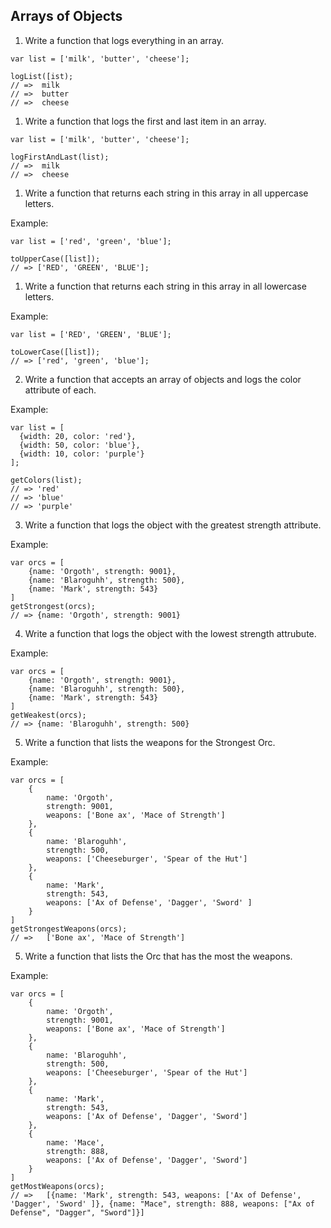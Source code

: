 ## Arrays of Objects

1. Write a function that logs everything in an array.

```
var list = ['milk', 'butter', 'cheese'];

logList([ist);
// =>  milk
// =>  butter
// =>  cheese
```

1. Write a function that logs the first and last item in an array.
```
var list = ['milk', 'butter', 'cheese'];

logFirstAndLast(list);
// =>  milk
// =>  cheese
```


1. Write a function that returns each string in this array in all uppercase letters.

Example:

```
var list = ['red', 'green', 'blue'];

toUpperCase([list]);
// => ['RED', 'GREEN', 'BLUE'];

```
1. Write a function that returns each string in this array in all lowercase letters.

Example:

```
var list = ['RED', 'GREEN', 'BLUE'];

toLowerCase([list]);
// => ['red', 'green', 'blue'];

```

2. Write a function that accepts an array of objects and logs the color attribute of each.

Example:

```
var list = [
  {width: 20, color: 'red'},
  {width: 50, color: 'blue'},
  {width: 10, color: 'purple'}
];

getColors(list);
// => 'red'
// => 'blue'
// => 'purple'
```



3. Write a function that logs the object with the greatest strength attribute.

Example:

```
var orcs = [
	{name: 'Orgoth', strength: 9001},
	{name: 'Blaroguhh', strength: 500},
	{name: 'Mark', strength: 543}
]
getStrongest(orcs);
// => {name: 'Orgoth', strength: 9001}

```



4. Write a function that logs the object with the lowest strength attrubute.

Example:

```
var orcs = [
	{name: 'Orgoth', strength: 9001},
	{name: 'Blaroguhh', strength: 500},
	{name: 'Mark', strength: 543}
]
getWeakest(orcs);
// => {name: 'Blaroguhh', strength: 500}

```

5. Write a function that lists the weapons for the Strongest Orc.

Example:

```
var orcs = [
	{
		name: 'Orgoth',
		strength: 9001,
		weapons: ['Bone ax', 'Mace of Strength']
	},
	{
		name: 'Blaroguhh',
		strength: 500,
		weapons: ['Cheeseburger', 'Spear of the Hut']
	},
	{
		name: 'Mark',
		strength: 543,
		weapons: ['Ax of Defense', 'Dagger', 'Sword' ]
	}
]
getStrongestWeapons(orcs);
// => 	['Bone ax', 'Mace of Strength']

```

5. Write a function that lists the Orc that has the most the weapons.

Example:

```
var orcs = [
	{
		name: 'Orgoth',
		strength: 9001,
		weapons: ['Bone ax', 'Mace of Strength']
	},
	{
		name: 'Blaroguhh',
		strength: 500,
		weapons: ['Cheeseburger', 'Spear of the Hut']
	},
	{
		name: 'Mark',
		strength: 543,
		weapons: ['Ax of Defense', 'Dagger', 'Sword']
	},
	{
		name: 'Mace',
		strength: 888,
		weapons: ['Ax of Defense', 'Dagger', 'Sword']
	}
]
getMostWeapons(orcs);
// => 	[{name: 'Mark', strength: 543, weapons: ['Ax of Defense', 'Dagger', 'Sword' ]}, {name: "Mace", strength: 888, weapons: ["Ax of Defense", "Dagger", "Sword"]}]

```

